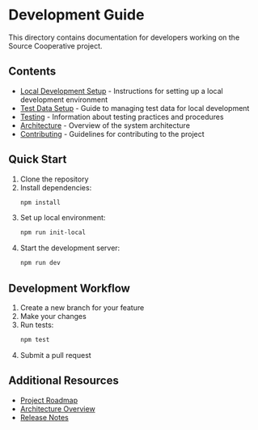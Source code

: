 # Development Guide

This directory contains documentation for developers working on the Source Cooperative project.

## Contents

- [Local Development Setup](local-development.md) - Instructions for setting up a local development environment
- [Test Data Setup](test-data.md) - Guide to managing test data for local development
- [Testing](testing.md) - Information about testing practices and procedures
- [Architecture](architecture.md) - Overview of the system architecture
- [Contributing](contributing.md) - Guidelines for contributing to the project

## Quick Start

1. Clone the repository
2. Install dependencies:
   ```bash
   npm install
   ```
3. Set up local environment:
   ```bash
   npm run init-local
   ```
4. Start the development server:
   ```bash
   npm run dev
   ```

## Development Workflow

1. Create a new branch for your feature
2. Make your changes
3. Run tests:
   ```bash
   npm test
   ```
4. Submit a pull request

## Additional Resources

- [Project Roadmap](../roadmap/README.md)
- [Architecture Overview](../architecture/README.md)
- [Release Notes](../releases/README.md) 